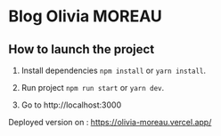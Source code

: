 # Blog Olivia MOREAU

## How to launch the project

1. Install dependencies 
`npm install` or `yarn install`.

2. Run project
`npm run start` or `yarn dev`.

3. Go to http://localhost:3000


Deployed version on : https://olivia-moreau.vercel.app/